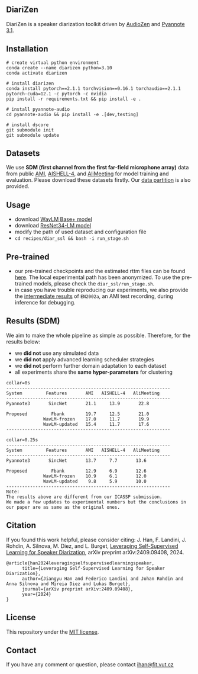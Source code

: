 ## DiariZen
DiariZen is a speaker diarization toolkit driven by [AudioZen](https://github.com/haoxiangsnr/spiking-fullsubnet) and [Pyannote 3.1](https://huggingface.co/pyannote/speaker-diarization-3.1). 


## Installation
```
# create virtual python environment
conda create --name diarizen python=3.10
conda activate diarizen

# install diarizen 
conda install pytorch==2.1.1 torchvision==0.16.1 torchaudio==2.1.1 pytorch-cuda=12.1 -c pytorch -c nvidia
pip install -r requirements.txt && pip install -e .

# install pyannote-audio
cd pyannote-audio && pip install -e .[dev,testing]

# install dscore
git submodule init
git submodule update
```

## Datasets
We use **SDM (first channel from the first far-field microphone array)** data from public [AMI](https://github.com/pyannote/AMI-diarization-setup/tree/main/pyannote), [AISHELL-4](https://www.openslr.org/111/), and [AliMeeting](https://openslr.org/119/) for model training and evaluation. Please download these datasets firstly. Our [data partition](https://github.com/BUTSpeechFIT/DiariZen/tree/main/recipes/diar_ssl/data/AMI_AliMeeting_AISHELL4) is also provided.

## Usage
- download [WavLM Base+ model](https://github.com/microsoft/unilm/blob/master/wavlm/README.md)
- download [ResNet34-LM model](https://huggingface.co/pyannote/wespeaker-voxceleb-resnet34-LM)
- modify the path of used dataset and configuration file
- `cd recipes/diar_ssl && bash -i run_stage.sh`

## Pre-trained 
- our pre-trained checkpoints and the estimated rttm files can be found [here](https://1drv.ms/f/s!Al8zHxdaFGuCiyQNBeav1eEB1Uiv?e=wsBhVU). The local experimental path has been anonymized. To use the pre-trained models, please check the `diar_ssl/run_stage.sh`.
- in case you have trouble reproducing our experiments, we also provide the [intermediate results](https://onedrive.live.com/?authkey=%21APzNfdtjBpOxoTc&id=826B145A171F335F%211486&cid=826B145A171F335F) of `EN2002a`, an AMI test recording,  during inference for debugging.   

## Results (SDM)
We aim to make the whole pipeline as simple as possible. Therefore, for the results below: 
- we **did not** use any simulated data
- we **did not** apply advanced learning scheduler strategies
- we **did not** perform further domain adaptation to each dataset 
- all experiments share the **same hyper-parameters** for clustering
``` 
collar=0s                           
--------------------------------------------------------------
System         Features       AMI   AISHELL-4   AliMeeting         
--------------------------------------------------------------
Pyannote3       SincNet       21.1     13.9       22.8

Proposed         Fbank        19.7     12.5       21.0
              WavLM-frozen    17.0     11.7       19.9
              WavLM-updated   15.4     11.7       17.6
--------------------------------------------------------------

collar=0.25s 
--------------------------------------------------------------
System         Features       AMI   AISHELL-4   AliMeeting         
--------------------------------------------------------------
Pyannote3       SincNet       13.7     7.7       13.6

Proposed         Fbank        12.9     6.9       12.6
              WavLM-frozen    10.9     6.1       12.0
              WavLM-updated    9.8     5.9       10.0
--------------------------------------------------------------
Note:
The results above are different from our ICASSP submission. 
We made a few updates to experimental numbers but the conclusions in our paper are as same as the original ones.
```

## Citation
If you found this work helpful, please consider citing:
J. Han, F. Landini, J. Rohdin, A. Silnova, M. Diez, and L. Burget, [Leveraging Self-Supervised Learning for Speaker Diarization](https://arxiv.org/pdf/2409.09408), arXiv preprint arXiv:2409.09408, 2024.
```
@article{han2024leveragingselfsupervisedlearningspeaker,
      title={Leveraging Self-Supervised Learning for Speaker Diarization}, 
      author={Jiangyu Han and Federico Landini and Johan Rohdin and Anna Silnova and Mireia Diez and Lukas Burget},
      journal={arXiv preprint arXiv:2409.09408},
      year={2024}
}
```


## License
This repository under the [MIT license](https://github.com/BUTSpeechFIT/DiariZen/blob/main/LICENSE).

## Contact
If you have any comment or question, please contact ihan@fit.vut.cz
